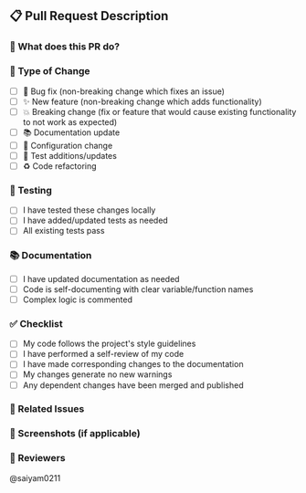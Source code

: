 ## 📋 Pull Request Description

### 🎯 What does this PR do?
<!-- Provide a brief summary of the changes -->

### 🔧 Type of Change
- [ ] 🐛 Bug fix (non-breaking change which fixes an issue)
- [ ] ✨ New feature (non-breaking change which adds functionality)  
- [ ] 💥 Breaking change (fix or feature that would cause existing functionality to not work as expected)
- [ ] 📚 Documentation update
- [ ] 🔧 Configuration change
- [ ] 🧪 Test additions/updates
- [ ] ♻️ Code refactoring

### 🧪 Testing
- [ ] I have tested these changes locally
- [ ] I have added/updated tests as needed
- [ ] All existing tests pass

### 📚 Documentation
- [ ] I have updated documentation as needed
- [ ] Code is self-documenting with clear variable/function names
- [ ] Complex logic is commented

### ✅ Checklist
- [ ] My code follows the project's style guidelines
- [ ] I have performed a self-review of my code
- [ ] I have made corresponding changes to the documentation
- [ ] My changes generate no new warnings
- [ ] Any dependent changes have been merged and published

### 🔗 Related Issues
<!-- Link any related issues: Fixes #123, Closes #456 -->

### 📸 Screenshots (if applicable)
<!-- Add screenshots for UI changes -->

### 👥 Reviewers
<!-- Tag specific reviewers if needed: @username -->
@saiyam0211 